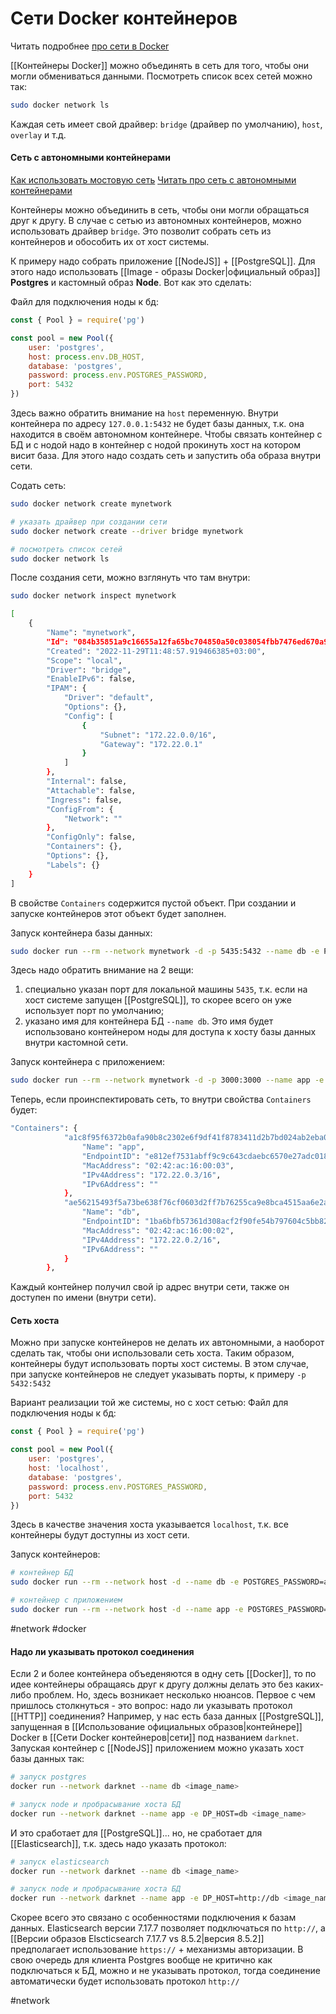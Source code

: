 # Сети Docker контейнеров

Читать подробнее [про сети в Docker](https://docs.docker.com/network/#network-drivers)

[[Контейнеры Docker]] можно объединять в сеть для того, чтобы они могли обмениваться данными. Посмотреть список всех сетей можно так:
```bash
sudo docker network ls
```

Каждая сеть имеет свой драйвер: `bridge` (драйвер по умолчанию), `host`, `overlay` и т.д.

#### Сеть с автономными контейнерами

[Как использовать мостовую сеть](https://docs.docker.com/network/bridge/)
[Читать про сеть с автономными контейнерами](https://docs.docker.com/network/network-tutorial-standalone/)

Контейнеры можно объединить в сеть, чтобы они могли обращаться друг к другу.  В случае с сетью из автономных контейнеров, можно использовать драйвер `bridge`. Это позволит собрать сеть из контейнеров и обособить их от хост системы.

К примеру надо собрать приложение [[NodeJS]] + [[PostgreSQL]]. Для этого надо использовать  [[Image - образы Docker|официальный образ]] __Postgres__ и кастомный образ __Node__. Вот как это сделать:

Файл для подключения ноды к бд:
```js
const { Pool } = require('pg')

const pool = new Pool({
	user: 'postgres',
	host: process.env.DB_HOST,
	database: 'postgres',
	password: process.env.POSTGRES_PASSWORD,
	port: 5432
})
```

Здесь важно обратить внимание на `host` переменную. Внутри контейнера по адресу `127.0.0.1:5432` не будет базы данных, т.к. она находится в своём автономном контейнере. Чтобы связать контейнер с БД и с нодой надо в контейнер с нодой прокинуть хост на котором висит база. Для этого надо создать сеть и запустить оба образа внутри сети.

Содать сеть:
```bash
sudo docker network create mynetwork

# указать драйвер при создании сети
sudo docker network create --driver bridge mynetwork

# посмотреть список сетей
sudo docker network ls
```

После создания сети, можно взглянуть что там внутри:
```bash
sudo docker network inspect mynetwork

[
    {
        "Name": "mynetwork",
        "Id": "084b35851a9c16655a12fa65bc704850a50c038054fbb7476ed670a995be69cc",
        "Created": "2022-11-29T11:48:57.919466385+03:00",
        "Scope": "local",
        "Driver": "bridge",
        "EnableIPv6": false,
        "IPAM": {
            "Driver": "default",
            "Options": {},
            "Config": [
                {
                    "Subnet": "172.22.0.0/16",
                    "Gateway": "172.22.0.1"
                }
            ]
        },
        "Internal": false,
        "Attachable": false,
        "Ingress": false,
        "ConfigFrom": {
            "Network": ""
        },
        "ConfigOnly": false,
        "Containers": {},
        "Options": {},
        "Labels": {}
    }
]
```

В свойстве `Containers` содержится пустой объект. При создании и запуске контейнеров этот объект будет заполнен.

Запуск контейнера базы данных:
```bash
sudo docker run --rm --network mynetwork -d -p 5435:5432 --name db -e POSTGRES_PASSWORD=admin postgres
```

Здесь надо обратить внимание на 2 вещи:
1. специально указан порт для локальной машины `5435`, т.к. если на хост системе запущен [[PostgreSQL]], то скорее всего он уже использует порт по умолчанию;
2. указано имя для контейнера БД `--name db`. Это имя будет использовано контейнером ноды для доступа к хосту базы данных внутри кастомной сети.

Запуск контейнера с приложением:

```bash
sudo docker run --rm --network mynetwork -d -p 3000:3000 --name app -e DB_HOST=db -e POSTGRES_PASSWORD=admin app
```

Теперь, если проинспектировать сеть, то внутри свойства `Containers` будет:
```bash
"Containers": {
            "a1c8f95f6372b0afa90b8c2302e6f9df41f8783411d2b7bd024ab2eba04b22cb": {
                "Name": "app",
                "EndpointID": "e812ef7531abff9c9c643cdaebc6570e27adc01899558eb7b9e2c64c1bc89321",
                "MacAddress": "02:42:ac:16:00:03",
                "IPv4Address": "172.22.0.3/16",
                "IPv6Address": ""
            },
            "ae56215493f5a73be638f76cf0603d2ff7b76255ca9e8bca4515aa6e2a437a40": {
                "Name": "db",
                "EndpointID": "1ba6bfb57361d308acf2f90fe54b797604c5bb82792aff22380f22243aebec80",
                "MacAddress": "02:42:ac:16:00:02",
                "IPv4Address": "172.22.0.2/16",
                "IPv6Address": ""
            }
        },
```

Каждый контейнер получил свой ip адрес внутри сети, также он доступен по имени (внутри сети).

#### Сеть хоста

Можно при запуске контейнеров не делать их автономными, а наоборот сделать так, чтобы они использовали сеть хоста. Таким образом, контейнеры будут использовать порты хост системы. В этом случае, при запуске контейнеров не следует указывать порты, к примеру `-p 5432:5432`

Вариант реализации той же системы, но с хост сетью:
Файл для подключения ноды к бд:
```js
const { Pool } = require('pg')

const pool = new Pool({
	user: 'postgres',
	host: 'localhost',
	database: 'postgres',
	password: process.env.POSTGRES_PASSWORD,
	port: 5432
})
```

Здесь в качестве значения хоста указывается `localhost`, т.к. все контейнеры будут доступны из хост сети.

Запуск контейнеров:

```bash
# контейнер БД
sudo docker run --rm --network host -d --name db -e POSTGRES_PASSWORD=admin postgres

# контейнер с приложением
sudo docker run --rm --network host -d --name app -e POSTGRES_PASSWORD=admin app
```

#network #docker
#### Надо ли указывать протокол соединения
Если 2 и более контейнера объеденяются в одну сеть [[Docker]], то по идее контейнеры обращаясь друг к другу должны делать это без каких-либо проблем. Но, здесь возникает несколько нюансов. Первое с чем пришлось столкнуться - это вопрос: надо ли указывать протокол [[HTTP]] соединения? Например, у нас есть база данных [[PostgreSQL]], запущенная в [[Использование официальных образов|контейнере]] Docker в [[Сети Docker контейнеров|сети]] под названием `darknet`. Запуская контейнер с [[NodeJS]] приложением можно указать хост базы данных так:
```bash
# запуск postgres
docker run --network darknet --name db <image_name>

# запуск node и пробрасывание хоста БД
docker run --network darknet --name app -e DP_HOST=db <image_name>
```

И это сработает для [[PostgreSQL]]... но, не сработает для [[Elasticsearch]], т.к. здесь надо указать протокол:
```bash
# запуск elasticsearch
docker run --network darknet --name db <image_name>

# запуск node и пробрасывание хоста БД
docker run --network darknet --name app -e DP_HOST=http://db <image_name>
```

Скорее всего это связано с особенностями подключения к базам данных. Elasticsearch версии 7.17.7 позволяет подключаться по `http://`, а [[Версии образов Elscticsearch 7.17.7 vs 8.5.2|версия 8.5.2]] предполагает использование `https://` + механизмы авторизации. В свою очередь для клиента Postgres вообще не критично как подключаться к БД, можно и не указывать протокол, тогда соединение автоматически будет использовать протокол `http://`

#network